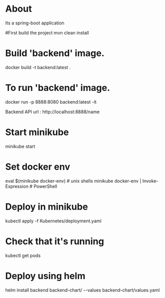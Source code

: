 # About
Its a spring-boot application

#First build the project
mvn clean install

# Build 'backend' image.
docker build -t backend:latest .

# To run 'backend' image.
docker run -p 8888:8080 backend:latest -it

Backend API url : http://localhost:8888/name


# Start minikube
minikube start

# Set docker env
eval $(minikube docker-env)             # unix shells
minikube docker-env | Invoke-Expression # PowerShell

# Deploy in minikube
kubectl apply -f Kubernetes/deployment.yaml

# Check that it's running
kubectl get pods


# Deploy using helm
helm install backend backend-chart/ --values backend-chart/values.yaml
